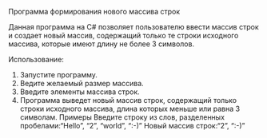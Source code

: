 Программа формирования нового массива строк


Данная программа на C# позволяет пользователю ввести массив строк и создает новый массив, 
содержащий только те строки исходного массива, которые имеют длину не более 3 символов.

Использование:
1) Запустите программу.
2) Ведите желаемый размер массива.
3) Введите элементы массива строк.
4) Программа выведет новый массив строк, содержащий только строки исходного массива, длина которых меньше или равна 3 символам.
Примеры
Введите строку из слов, разделенных пробелами:“Hello”, “2”, “world”, “:-)”
Новый массив строк:“2”, “:-)”
